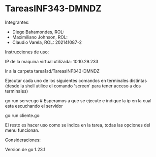 # TareasINF343-DMNDZ
Integrantes:
  - Diego Bahamondes, ROL:
  - Maximiliano Johnson, ROL:
  - Claudio Varela, ROL: 202141087-2

Instrucciones de uso:

IP de la maquina virtual utilizada: 10.10.29.233

Ir a la carpeta tarea1sd/TareasINF343-DMNDZ

Ejecutar cada uno de los siguientes comandos en terminales distintas (desde la shell utilice el comando 'screen' para tener acceso a dos terminales)

go run server.go # Esperamos a que se ejecute e indique la ip en la cual esta escuchando el servidor

go run cliente.go 

El resto es hacer uso como se indica en la tarea, todas las opciones del menu funcionan.

Consideraciones:

Version de go 1.23.1

